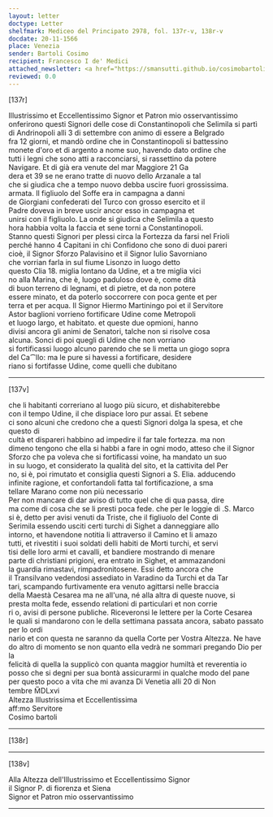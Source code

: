 ```yaml
---
layout: letter
doctype: Letter
shelfmark: Mediceo del Principato 2978, fol. 137r-v, 138r-v
docdate: 20-11-1566
place: Venezia
sender: Bartoli Cosimo
recipient: Francesco I de' Medici
attached_newsletter: <a href="https://smansutti.github.io/cosimobartoli/texts/3079_196/">3079_196</a>
reviewed: 0.0
---
```


[137r]  
  
  
Illustrissimo et Eccellentissimo Signor et Patron mio osservantissimo  
onferirono questi Signori delle cose di Constantinopoli che Selimila si partì  
di Andrinopoli alli 3 di settembre con animo di essere a Belgrado  
fra 12 giorni, et mandò ordine che in Constantinopoli si battessino  
monete d'oro et di argento a nome suo, havendo dato ordine che  
tutti i legni che sono atti a racconciarsi, si rassettino da potere  
Navigare. Et di già era venute del mar Maggiore 21 Ga  
dera et 39 se ne erano tratte di nuovo dello Arzanale a tal  
che si giudica che a tempo nuovo debba uscire fuori grossissima.  
armata. Il figliuolo del Soffe era in campagna a danni  
de Giorgiani confederati del Turco con grosso esercito et il  
Padre doveva in breve uscir ancor esso in campagna et  
unirsi con il figliuolo. La onde si giudica che Selimila a questo  
hora habbia volta la faccia et sene torni a Constantinopoli.  
Stanno questi Signori per plessi circa la Fortezza da farsi nel Frioli  
perché hanno 4 Capitani in chi Confidono che sono di duoi pareri  
cioè, il Signor Sforzo Palavisino et il Signor Iulio Savorniano  
che vorrian farla in sul fiume Lisonzo in luogo detto  
questo Clia 18. miglia lontano da Udine, et a tre miglia vici  
no alla Marina, che è, luogo paduloso dove è, come dità  
di buon terreno di legnami, et di pietre, et da non potere  
essere minato, et da poterlo soccorrere con poca gente et per  
terra et per acqua. Il Signor Hiermo Martiningo poi et il Servitore  
Astor baglioni vorrieno fortificare Udine come Metropoli  
et luogo largo, et habitato. et queste due opmioni, hanno  
divisi ancora gli animi de Senatori, talche non si risolve cosa  
alcuna. Sonci di poi quegli di Udine che non vorriano  
si fortificassi luogo alcuno parendo che se li metta un giogo sopra  
del Ca⁀llo: ma le pure si havessi a fortificare, desidere  
riano si fortifasse Udine, come quelli che dubitano  
  
---  

[137v]  
  
  
che li habitanti correriano al luogo più sicuro, et dishabiterebbe  
con il tempo Udine, il che dispiace loro pur assai. Et sebene  
ci sono alcuni che credono che a questi Signori dolga la spesa, et che questo di  
cultà et dispareri habbino ad impedire il far tale fortezza. ma non  
dimeno tengono che ella si habbi a fare in ogni modo, atteso che il Signor  
Sforzo che pa voleva che si fortificassi voine, ha mandato un suo  
in su luogo, et considerato la qualità del sito, et la cattivita del Per  
no, si è, poi rimutato et consiglia questi Signori a S. Elia. adducendo  
infinite ragione, et confortandoli fatta tal fortificazione, a sma  
tellare Marano come non più necessario  
Per non mancare di dar aviso di tutto quel che di qua passa, dire  
ma come di cosa che se li presti poca fede. che per le loggie di .S. Marco  
si è, detto per avisi venuti da Triste, che il figliuolo del Conte di  
Serimila essendo usciti certi turchi di Sighet a danneggiare allo  
intorno, et havendone notitia li attraverso il Camino et li amazo  
tutti, et rivestiti i suoi soldati delli habiti de Morti turchi, et servi  
tisi delle loro armi et cavalli, et bandiere mostrando di menare  
parte di christiani prigioni, era entrato in Sighet, et ammazandoni  
la guardia rimastavi, rimpadronitosene. Essi detto ancora che  
il Transilvano vedendosi assediato in Varadino da Turchi et da Tar  
tari, scampando furtivamente era venuto agittarsi nelle braccia  
della Maestà Cesarea ma ne all'una, né alla altra di queste nuove, si  
presta molta fede, essendo relationi di particulari et non corrie  
ri o, avisi di persone publiche. Riceveronsi le lettere per la Corte Cesarea  
le quali si mandarono con le della settimana passata ancora, sabato passato per lo ordi  
nario et con questa ne saranno da quella Corte per Vostra Altezza. Ne have  
do altro di momento se non quanto ella vedrà ne sommari pregando Dio per la  
felicità di quella la supplicò con quanta maggior humiltà et reverentia io  
posso che si degni per sua bontà assicurarmi in qualche modo del pane  
per questo poco a vita che mi avanza Di Venetia alli 20 di Non  
tembre M̅DLxvi  
Altezza Illustrissima et Eccellentissima  
aff:mo Servitore  
Cosimo bartoli  
  
---  

[138r]  
  
  
  
---  

[138v]  
  
  
Alla Altezza dell'Illustrissimo et Eccellentissimo Signor  
il Signor P. di fiorenza et Siena  
Signor et Patron mio osservantissimo  
  
---  

